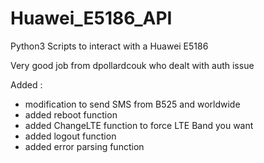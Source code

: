# Huawei_E5186_API
Python3 Scripts to interact with a Huawei E5186

Very good job from dpollardcouk who dealt with auth issue

Added :
- modification to send SMS from B525 and worldwide
- added reboot function
- added ChangeLTE function to force LTE Band you want
- added logout function
- added error parsing function
